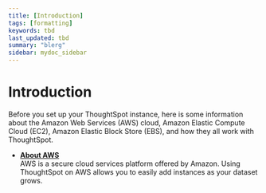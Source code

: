 ```yaml
---
title: [Introduction]
tags: [formatting]
keywords: tbd
last_updated: tbd
summary: "blerg"
sidebar: mydoc_sidebar
---
```

# Introduction

Before you set up your ThoughtSpot instance, here is some information about the Amazon Web Services (AWS) cloud, Amazon Elastic Compute Cloud (EC2), Amazon Elastic Block Store (EBS), and how they all work with ThoughtSpot.

-   **[About AWS](../../aws/introduction/about_aws.html)**  
AWS is a secure cloud services platform offered by Amazon. Using ThoughtSpot on AWS allows you to easily add instances as your dataset grows.

